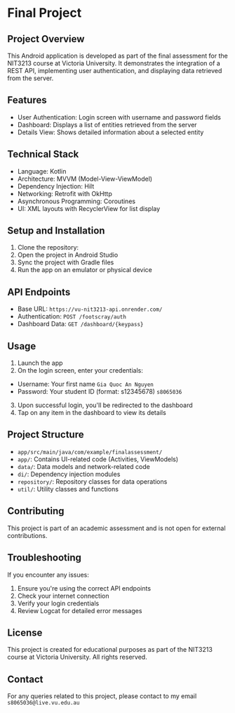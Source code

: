 # Final Project

## Project Overview
This Android application is developed as part of the final assessment for the NIT3213 course at Victoria University. It demonstrates the integration of a REST API, implementing user authentication, and displaying data retrieved from the server.

## Features
- User Authentication: Login screen with username and password fields
- Dashboard: Displays a list of entities retrieved from the server
- Details View: Shows detailed information about a selected entity

## Technical Stack
- Language: Kotlin
- Architecture: MVVM (Model-View-ViewModel)
- Dependency Injection: Hilt
- Networking: Retrofit with OkHttp
- Asynchronous Programming: Coroutines
- UI: XML layouts with RecyclerView for list display

## Setup and Installation
1. Clone the repository:
2. Open the project in Android Studio
3. Sync the project with Gradle files
4. Run the app on an emulator or physical device

## API Endpoints
- Base URL: `https://vu-nit3213-api.onrender.com/`
- Authentication: `POST /footscray/auth`
- Dashboard Data: `GET /dashboard/{keypass}`

## Usage
1. Launch the app
2. On the login screen, enter your credentials:
- Username: Your first name `Gia Quoc An Nguyen`
- Password: Your student ID (format: s12345678) `s8065036`
3. Upon successful login, you'll be redirected to the dashboard
4. Tap on any item in the dashboard to view its details

## Project Structure
- `app/src/main/java/com/example/finalassessment/`
- `app/`: Contains UI-related code (Activities, ViewModels)
- `data/`: Data models and network-related code
- `di/`: Dependency injection modules
- `repository/`: Repository classes for data operations
- `util/`: Utility classes and functions

## Contributing
This project is part of an academic assessment and is not open for external contributions.

## Troubleshooting
If you encounter any issues:
1. Ensure you're using the correct API endpoints
2. Check your internet connection
3. Verify your login credentials
4. Review Logcat for detailed error messages

## License
This project is created for educational purposes as part of the NIT3213 course at Victoria University. All rights reserved.

## Contact
For any queries related to this project, please contact to my email `s8065036@live.vu.edu.au`